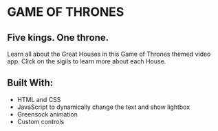 # GAME OF THRONES

## Five kings. One throne.

Learn all about the Great Houses in this Game of Thrones themed video app. Click on the sigils to learn more about each House.

## Built With:

* HTML and CSS
* JavaScript to dynamically change the text and show lightbox
* Greensock animation
* Custom controls
